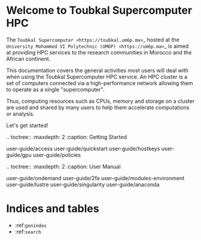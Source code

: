 Welcome to Toubkal Supercomputer HPC
=============================================

The `Toubkal Supercomputer <https://toubkal.um6p.ma>`_ hosted at the `University Mohammed VI Polytechnic (UM6P) <https://um6p.ma>`_ is aimed at providing HPC services to the research communities in Morocco and the African continent.

This documentation covers the general activities most users will deal with when using the Toubkal Supercomputer HPC service. An HPC cluster is a set of computers connected via a high-performance network allowing them to operate as a single "supercomputer".

Thus, computing resources such as CPUs, memory and storage on a cluster are used and shared by many users to help them accelerate computations or analysis.

Let's get started!

.. toctree::
   :maxdepth: 2
   :caption: Getting Started

   user-guide/access
   user-guide/quickstart
   user-guide/hostkeys
   user-guide/gpu
   user-guide/policies

.. toctree::
   :maxdepth: 2
   :caption: User Manual

   user-guide/ondemand
   user-guide/2fa
   user-guide/modules-environment
   user-guide/lustre
   user-guide/singularity
   user-guide/anaconda

Indices and tables
==================

* :ref:`genindex`
* :ref:`search`
